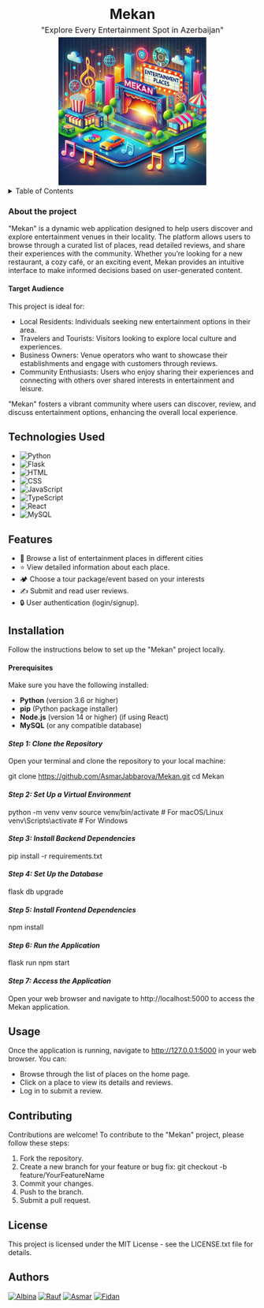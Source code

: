 <div style="text-align: center;">
    <h1 style="margin: 0;">Mekan</h1>
    <p style="font-size: 16px; margin: 5px 0;">"Explore Every Entertainment Spot in Azerbaijan"</p>
    <img src="https://github.com/AsmarJabbarova/Mekan/blob/main/Mekan%20logo.webp?raw=true" alt="Mekan Logo" width="300" />
</div>


<details>
<summary>Table of Contents</summary>

- [About the project](#abouttheproject)
- [Technologies Used](#technologiesused)
- [Features](#features)
- [Installation](#installation)
- [Usage](#usage)
- [Contributing](#contributing)
- [License](#license)
- [Authors](#authors)

</details>

### About the project

"Mekan" is a dynamic web application designed to help users discover and explore entertainment venues in their locality. The platform allows users to browse through a curated list of places, read detailed reviews, and share their experiences with the community. Whether you’re looking for a new restaurant, a cozy café, or an exciting event, Mekan provides an intuitive interface to make informed decisions based on user-generated content.


#### Target Audience
This project is ideal for:

- Local Residents: Individuals seeking new entertainment options in their area.
- Travelers and Tourists: Visitors looking to explore local culture and experiences.
- Business Owners: Venue operators who want to showcase their establishments and engage with customers through reviews.
- Community Enthusiasts: Users who enjoy sharing their experiences and connecting with others over shared interests in entertainment and leisure.

"Mekan" fosters a vibrant community where users can discover, review, and discuss entertainment options, enhancing the overall local experience.

## Technologies Used

- <img src="https://upload.wikimedia.org/wikipedia/commons/c/c3/Python-logo-notext.svg" alt="Python" width="50" />
- <img src="https://flask.palletsprojects.com/en/2.0.x/_static/flask-logo.png" alt="Flask" width="50" />
- <img src="https://upload.wikimedia.org/wikipedia/commons/6/61/HTML5_logo_and_wordmark.svg" alt="HTML" width="50" />
- <img src="https://upload.wikimedia.org/wikipedia/commons/d/d5/CSS3_logo_and_wordmark.svg" alt="CSS" width="50" />
- <img src="https://upload.wikimedia.org/wikipedia/commons/9/9e/JavaScript-logo.png" alt="JavaScript" width="50" />
- <img src="https://encrypted-tbn0.gstatic.com/images?q=tbn:ANd9GcTzAyxDsXAv0DYruT0KSin2YgggqZCWTt2biQ&s" alt="TypeScript" width="50" />
- <img src="https://upload.wikimedia.org/wikipedia/commons/a/a7/React-icon.svg" alt="React" width="50" />
- <img src="https://www.mysql.com/common/logos/logo-mysql-170x115.png" alt="MySQL" width="50" />


## Features

- 🏢 Browse a list of entertainment places in different cities
- ⭐ View detailed information about each place.
- 🏕️ Choose a tour package/event based on your interests
- ✍️ Submit and read user reviews.
- 🔒 User authentication (login/signup).

## Installation

Follow the instructions below to set up the "Mekan" project locally.

#### Prerequisites

Make sure you have the following installed:

- **Python** (version 3.6 or higher)
- **pip** (Python package installer)
- **Node.js** (version 14 or higher) (if using React)
- **MySQL** (or any compatible database)

#### *Step 1: Clone the Repository*

Open your terminal and clone the repository to your local machine:

git clone https://github.com/AsmarJabbarova/Mekan.git
cd Mekan

#### *Step 2: Set Up a Virtual Environment*

python -m venv venv
source venv/bin/activate  # For macOS/Linux
venv\Scripts\activate     # For Windows

#### *Step 3: Install Backend Dependencies*

pip install -r requirements.txt

#### *Step 4: Set Up the Database*

flask db upgrade

#### *Step 5: Install Frontend Dependencies*

npm install

#### *Step 6: Run the Application*

flask run
npm start

#### *Step 7: Access the Application*

Open your web browser and navigate to http://localhost:5000 to access the Mekan application.

## Usage

Once the application is running, navigate to http://127.0.0.1:5000 in your web browser. You can:

- Browse through the list of places on the home page.
- Click on a place to view its details and reviews.
- Log in to submit a review.

## Contributing

Contributions are welcome! To contribute to the "Mekan" project, please follow these steps:

 1. Fork the repository.
 2. Create a new branch for your feature or bug fix: git checkout -b feature/YourFeatureName
 3. Commit your changes.
 4. Push to the branch.
 5. Submit a pull request.

## License

This project is licensed under the MIT License - see the LICENSE.txt file for details.

## Authors

[![Albina](https://img.shields.io/badge/-Albina-darkgreen?style=for-the-badge&logo=github)](https://github.com/Albinnich)
[![Rauf](https://img.shields.io/badge/-Rauf-darkgreen?style=for-the-badge&logo=github)](https://github.com/Raid-dev)
[![Asmar](https://img.shields.io/badge/-Asmar-darkgreen?style=for-the-badge&logo=github)](https://github.com/AsmarJabbarova)
[![Fidan](https://img.shields.io/badge/-Fidan-darkgreen?style=for-the-badge&logo=github)](https://github.com/fidanhuseynova04)



